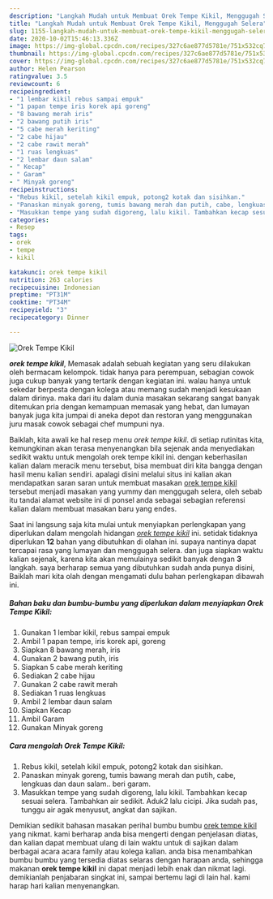 ```yaml
---
description: "Langkah Mudah untuk Membuat Orek Tempe Kikil, Menggugah Selera"
title: "Langkah Mudah untuk Membuat Orek Tempe Kikil, Menggugah Selera"
slug: 1155-langkah-mudah-untuk-membuat-orek-tempe-kikil-menggugah-selera
date: 2020-10-02T15:46:13.336Z
image: https://img-global.cpcdn.com/recipes/327c6ae877d5781e/751x532cq70/orek-tempe-kikil-foto-resep-utama.jpg
thumbnail: https://img-global.cpcdn.com/recipes/327c6ae877d5781e/751x532cq70/orek-tempe-kikil-foto-resep-utama.jpg
cover: https://img-global.cpcdn.com/recipes/327c6ae877d5781e/751x532cq70/orek-tempe-kikil-foto-resep-utama.jpg
author: Helen Pearson
ratingvalue: 3.5
reviewcount: 6
recipeingredient:
- "1 lembar kikil rebus sampai empuk"
- "1 papan tempe iris korek api goreng"
- "8 bawang merah iris"
- "2 bawang putih iris"
- "5 cabe merah keriting"
- "2 cabe hijau"
- "2 cabe rawit merah"
- "1 ruas lengkuas"
- "2 lembar daun salam"
- " Kecap"
- " Garam"
- " Minyak goreng"
recipeinstructions:
- "Rebus kikil, setelah kikil empuk, potong2 kotak dan sisihkan."
- "Panaskan minyak goreng, tumis bawang merah dan putih, cabe, lengkuas dan daun salam.. beri garam."
- "Masukkan tempe yang sudah digoreng, lalu kikil. Tambahkan kecap sesuai selera. Tambahkan air sedikit. Aduk2 lalu cicipi. Jika sudah pas, tunggu air agak menyusut, angkat dan sajikan."
categories:
- Resep
tags:
- orek
- tempe
- kikil

katakunci: orek tempe kikil 
nutrition: 263 calories
recipecuisine: Indonesian
preptime: "PT31M"
cooktime: "PT34M"
recipeyield: "3"
recipecategory: Dinner

---
```



![Orek Tempe Kikil](https://img-global.cpcdn.com/recipes/327c6ae877d5781e/751x532cq70/orek-tempe-kikil-foto-resep-utama.jpg)

<b><i>orek tempe kikil</i></b>, Memasak adalah sebuah kegiatan yang seru dilakukan oleh bermacam kelompok. tidak hanya para perempuan, sebagian cowok juga cukup banyak yang tertarik dengan kegiatan ini. walau hanya untuk sekedar berpesta dengan kolega atau memang sudah menjadi kesukaan dalam dirinya. maka dari itu dalam dunia masakan sekarang sangat banyak ditemukan pria dengan kemampuan memasak yang hebat, dan lumayan banyak juga kita jumpai di aneka depot dan restoran yang menggunakan juru masak cowok sebagai chef mumpuni nya.

Baiklah, kita awali ke hal resep menu <i>orek tempe kikil</i>. di setiap rutinitas kita, kemungkinan akan terasa menyenangkan bila sejenak anda menyediakan sedikit waktu untuk mengolah orek tempe kikil ini. dengan keberhasilan kalian dalam meracik menu tersebut, bisa membuat diri kita bangga dengan hasil menu kalian sendiri. apalagi disini melalui situs ini kalian akan mendapatkan saran saran untuk membuat masakan <u>orek tempe kikil</u> tersebut menjadi masakan yang yummy dan menggugah selera, oleh sebab itu tandai alamat website ini di ponsel anda sebagai sebagian referensi kalian dalam membuat masakan baru yang endes.




Saat ini langsung saja kita mulai untuk menyiapkan perlengkapan yang diperlukan dalam mengolah hidangan <u><i>orek tempe kikil</i></u> ini. setidak tidaknya diperlukan <b>12</b> bahan yang dibutuhkan di olahan ini. supaya nantinya dapat tercapai rasa yang lumayan dan menggugah selera. dan juga siapkan waktu kalian sejenak, karena kita akan memulainya sedikit banyak dengan <b>3</b> langkah. saya berharap semua yang dibutuhkan sudah anda punya disini, Baiklah mari kita olah dengan mengamati dulu bahan perlengkapan dibawah ini.

<!--inarticleads1-->

##### Bahan baku dan bumbu-bumbu yang diperlukan dalam menyiapkan Orek Tempe Kikil:

1. Gunakan 1 lembar kikil, rebus sampai empuk
1. Ambil 1 papan tempe, iris korek api, goreng
1. Siapkan 8 bawang merah, iris
1. Gunakan 2 bawang putih, iris
1. Siapkan 5 cabe merah keriting
1. Sediakan 2 cabe hijau
1. Gunakan 2 cabe rawit merah
1. Sediakan 1 ruas lengkuas
1. Ambil 2 lembar daun salam
1. Siapkan  Kecap
1. Ambil  Garam
1. Gunakan  Minyak goreng




<!--inarticleads2-->

##### Cara mengolah Orek Tempe Kikil:

1. Rebus kikil, setelah kikil empuk, potong2 kotak dan sisihkan.
1. Panaskan minyak goreng, tumis bawang merah dan putih, cabe, lengkuas dan daun salam.. beri garam.
1. Masukkan tempe yang sudah digoreng, lalu kikil. Tambahkan kecap sesuai selera. Tambahkan air sedikit. Aduk2 lalu cicipi. Jika sudah pas, tunggu air agak menyusut, angkat dan sajikan.




Demikian sedikit bahasan masakan perihal bumbu bumbu <u>orek tempe kikil</u> yang nikmat. kami berharap anda bisa mengerti dengan penjelasan diatas, dan kalian dapat membuat ulang di lain waktu untuk di sajikan dalam berbagai acara acara family atau kolega kalian. anda bisa menambahkan bumbu bumbu yang tersedia diatas selaras dengan harapan anda, sehingga makanan <b>orek tempe kikil</b> ini dapat menjadi lebih enak dan nikmat lagi. demikianlah penjabaran singkat ini, sampai bertemu lagi di lain hal. kami harap hari kalian menyenangkan.
